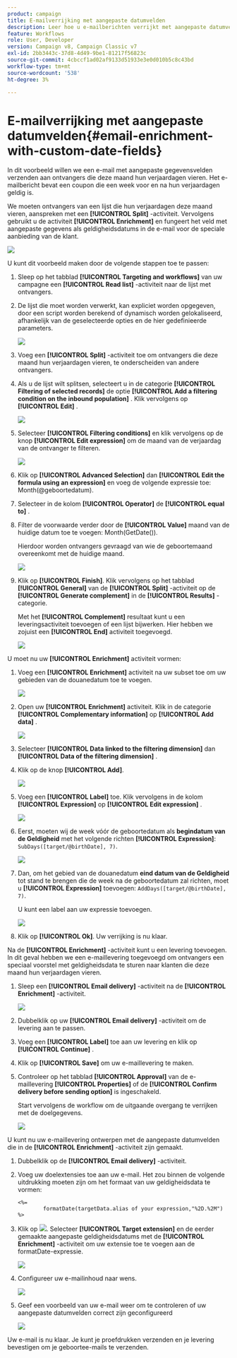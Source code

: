 ```yaml
---
product: campaign
title: E-mailverrijking met aangepaste datumvelden
description: Leer hoe u e-mailberichten verrijkt met aangepaste datumvelden
feature: Workflows
role: User, Developer
version: Campaign v8, Campaign Classic v7
exl-id: 2bb3443c-37d8-4d49-9be1-81217f56823c
source-git-commit: 4cbccf1ad02af9133d51933e3e0d010b5c8c43bd
workflow-type: tm+mt
source-wordcount: '538'
ht-degree: 3%

---
```


# E-mailverrijking met aangepaste datumvelden{#email-enrichment-with-custom-date-fields}



In dit voorbeeld willen we een e-mail met aangepaste gegevensvelden verzenden aan ontvangers die deze maand hun verjaardagen vieren. Het e-mailbericht bevat een coupon die een week voor en na hun verjaardagen geldig is.

We moeten ontvangers van een lijst die hun verjaardagen deze maand vieren, aanspreken met een **[!UICONTROL Split]** -activiteit. Vervolgens gebruikt u de activiteit **[!UICONTROL Enrichment]** en fungeert het veld met aangepaste gegevens als geldigheidsdatums in de e-mail voor de speciale aanbieding van de klant.

![](assets/uc_enrichment.png)

U kunt dit voorbeeld maken door de volgende stappen toe te passen:

1. Sleep op het tabblad **[!UICONTROL Targeting and workflows]** van uw campagne een **[!UICONTROL Read list]** -activiteit naar de lijst met ontvangers.
1. De lijst die moet worden verwerkt, kan expliciet worden opgegeven, door een script worden berekend of dynamisch worden gelokaliseerd, afhankelijk van de geselecteerde opties en de hier gedefinieerde parameters.

   ![](assets/uc_enrichment_1.png)

1. Voeg een **[!UICONTROL Split]** -activiteit toe om ontvangers die deze maand hun verjaardagen vieren, te onderscheiden van andere ontvangers.
1. Als u de lijst wilt splitsen, selecteert u in de categorie **[!UICONTROL Filtering of selected records]** de optie **[!UICONTROL Add a filtering condition on the inbound population]** . Klik vervolgens op **[!UICONTROL Edit]** .

   ![](assets/uc_enrichment_2.png)

1. Selecteer **[!UICONTROL Filtering conditions]** en klik vervolgens op de knop **[!UICONTROL Edit expression]** om de maand van de verjaardag van de ontvanger te filteren.

   ![](assets/uc_enrichment_3.png)

1. Klik op **[!UICONTROL Advanced Selection]** dan **[!UICONTROL Edit the formula using an expression]** en voeg de volgende expressie toe: Month(@geboortedatum).
1. Selecteer in de kolom **[!UICONTROL Operator]** de **[!UICONTROL equal to]** .
1. Filter de voorwaarde verder door de **[!UICONTROL Value]** maand van de huidige datum toe te voegen: Month(GetDate()).

   Hierdoor worden ontvangers gevraagd van wie de geboortemaand overeenkomt met de huidige maand.

   ![](assets/uc_enrichment_4.png)

1. Klik op **[!UICONTROL Finish]**. Klik vervolgens op het tabblad **[!UICONTROL General]** van de **[!UICONTROL Split]** -activiteit op de **[!UICONTROL Generate complement]** in de **[!UICONTROL Results]** -categorie.

   Met het **[!UICONTROL Complement]** resultaat kunt u een leveringsactiviteit toevoegen of een lijst bijwerken. Hier hebben we zojuist een **[!UICONTROL End]** activiteit toegevoegd.

   ![](assets/uc_enrichment_6.png)

U moet nu uw **[!UICONTROL Enrichment]** activiteit vormen:

1. Voeg een **[!UICONTROL Enrichment]** activiteit na uw subset toe om uw gebieden van de douanedatum toe te voegen.

   ![](assets/uc_enrichment_7.png)

1. Open uw **[!UICONTROL Enrichment]** activiteit. Klik in de categorie **[!UICONTROL Complementary information]** op **[!UICONTROL Add data]** .

   ![](assets/uc_enrichment_8.png)

1. Selecteer **[!UICONTROL Data linked to the filtering dimension]** dan **[!UICONTROL Data of the filtering dimension]** .
1. Klik op de knop **[!UICONTROL Add]**.

   ![](assets/uc_enrichment_9.png)

1. Voeg een **[!UICONTROL Label]** toe. Klik vervolgens in de kolom **[!UICONTROL Expression]** op **[!UICONTROL Edit expression]** .

   ![](assets/uc_enrichment_10.png)

1. Eerst, moeten wij de week vóór de geboortedatum als **begindatum van de Geldigheid** met het volgende richten **[!UICONTROL Expression]**: `SubDays([target/@birthDate], 7)`.

   ![](assets/uc_enrichment_11.png)

1. Dan, om het gebied van de douanedatum **eind datum van de Geldigheid** tot stand te brengen die de week na de geboortedatum zal richten, moet u **[!UICONTROL Expression]** toevoegen: `AddDays([target/@birthDate], 7)`.

   U kunt een label aan uw expressie toevoegen.

   ![](assets/uc_enrichment_12.png)

1. Klik op **[!UICONTROL Ok]**. Uw verrijking is nu klaar.

Na de **[!UICONTROL Enrichment]** -activiteit kunt u een levering toevoegen. In dit geval hebben we een e-maillevering toegevoegd om ontvangers een speciaal voorstel met geldigheidsdata te sturen naar klanten die deze maand hun verjaardagen vieren.

1. Sleep een **[!UICONTROL Email delivery]** -activiteit na de **[!UICONTROL Enrichment]** -activiteit.

   ![](assets/uc_enrichment_15.png)

1. Dubbelklik op uw **[!UICONTROL Email delivery]** -activiteit om de levering aan te passen.
1. Voeg een **[!UICONTROL Label]** toe aan uw levering en klik op **[!UICONTROL Continue]** .
1. Klik op **[!UICONTROL Save]** om uw e-maillevering te maken.
1. Controleer op het tabblad **[!UICONTROL Approval]** van de e-maillevering **[!UICONTROL Properties]** of de **[!UICONTROL Confirm delivery before sending option]** is ingeschakeld.

   Start vervolgens de workflow om de uitgaande overgang te verrijken met de doelgegevens.

   ![](assets/uc_enrichment_18.png)

U kunt nu uw e-maillevering ontwerpen met de aangepaste datumvelden die in de **[!UICONTROL Enrichment]** -activiteit zijn gemaakt.

1. Dubbelklik op de **[!UICONTROL Email delivery]** -activiteit.
1. Voeg uw doelextensies toe aan uw e-mail. Het zou binnen de volgende uitdrukking moeten zijn om het formaat van uw geldigheidsdata te vormen:

   ```
   <%=
           formatDate(targetData.alias of your expression,"%2D.%2M")  %>
   ```

1. Klik op ![](assets/uc_enrichment_16.png). Selecteer **[!UICONTROL Target extension]** en de eerder gemaakte aangepaste geldigheidsdatums met de **[!UICONTROL Enrichment]** -activiteit om uw extensie toe te voegen aan de formatDate-expressie.

   ![](assets/uc_enrichment_19.png)

1. Configureer uw e-mailinhoud naar wens.

   ![](assets/uc_enrichment_17.png)

1. Geef een voorbeeld van uw e-mail weer om te controleren of uw aangepaste datumvelden correct zijn geconfigureerd

   ![](assets/uc_enrichment_20.png)

Uw e-mail is nu klaar. Je kunt je proefdrukken verzenden en je levering bevestigen om je geboortee-mails te verzenden.
